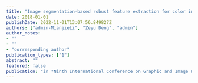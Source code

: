 ```yaml
---
title: "Image segmentation-based robust feature extraction for color image watermarking"
date: 2018-01-01
publishDate: 2022-11-01T13:07:56.849827Z
authors: ["admin-MianjieLi", "Zeyu Deng", "admin"]
author_notes:
- ""
- ""
- "corresponding author"
publication_types: ["1"]
abstract: ""
featured: false
publication: "in *Ninth International Conference on Graphic and Image Processing (ICGIP 2017)*"
---
```


